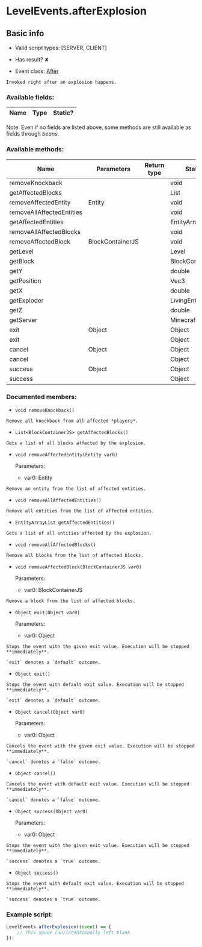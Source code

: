 # LevelEvents.afterExplosion

## Basic info

- Valid script types: [SERVER, CLIENT]

- Has result? ✘

- Event class: [After](https://github.com/KubeJS-Mods/KubeJS/tree/2001/common/src/main/java/dev/latvian/mods/kubejs/level/After.java)

```
Invoked right after an explosion happens.
```

### Available fields:

| Name | Type | Static? |
| ---- | ---- | ------- |

Note: Even if no fields are listed above, some methods are still available as fields through *beans*.

### Available methods:

| Name | Parameters | Return type | Static? |
| ---- | ---------- | ----------- | ------- |
| removeKnockback |  |  | void | ✘ |
| getAffectedBlocks |  |  | List<BlockContainerJS> | ✘ |
| removeAffectedEntity | Entity |  | void | ✘ |
| removeAllAffectedEntities |  |  | void | ✘ |
| getAffectedEntities |  |  | EntityArrayList | ✘ |
| removeAllAffectedBlocks |  |  | void | ✘ |
| removeAffectedBlock | BlockContainerJS |  | void | ✘ |
| getLevel |  |  | Level | ✘ |
| getBlock |  |  | BlockContainerJS | ✘ |
| getY |  |  | double | ✘ |
| getPosition |  |  | Vec3 | ✘ |
| getX |  |  | double | ✘ |
| getExploder |  |  | LivingEntity | ✘ |
| getZ |  |  | double | ✘ |
| getServer |  |  | MinecraftServer | ✘ |
| exit | Object |  | Object | ✘ |
| exit |  |  | Object | ✘ |
| cancel | Object |  | Object | ✘ |
| cancel |  |  | Object | ✘ |
| success | Object |  | Object | ✘ |
| success |  |  | Object | ✘ |


### Documented members:

- `void removeKnockback()`
```
Remove all knockback from all affected *players*.
```

- `List<BlockContainerJS> getAffectedBlocks()`
```
Gets a list of all blocks affected by the explosion.
```

- `void removeAffectedEntity(Entity var0)`

  Parameters:
  - var0: Entity

```
Remove an entity from the list of affected entities.
```

- `void removeAllAffectedEntities()`
```
Remove all entities from the list of affected entities.
```

- `EntityArrayList getAffectedEntities()`
```
Gets a list of all entities affected by the explosion.
```

- `void removeAllAffectedBlocks()`
```
Remove all blocks from the list of affected blocks.
```

- `void removeAffectedBlock(BlockContainerJS var0)`

  Parameters:
  - var0: BlockContainerJS

```
Remove a block from the list of affected blocks.
```

- `Object exit(Object var0)`

  Parameters:
  - var0: Object

```
Stops the event with the given exit value. Execution will be stopped **immediately**.

`exit` denotes a `default` outcome.
```

- `Object exit()`
```
Stops the event with default exit value. Execution will be stopped **immediately**.

`exit` denotes a `default` outcome.
```

- `Object cancel(Object var0)`

  Parameters:
  - var0: Object

```
Cancels the event with the given exit value. Execution will be stopped **immediately**.

`cancel` denotes a `false` outcome.
```

- `Object cancel()`
```
Cancels the event with default exit value. Execution will be stopped **immediately**.

`cancel` denotes a `false` outcome.
```

- `Object success(Object var0)`

  Parameters:
  - var0: Object

```
Stops the event with the given exit value. Execution will be stopped **immediately**.

`success` denotes a `true` outcome.
```

- `Object success()`
```
Stops the event with default exit value. Execution will be stopped **immediately**.

`success` denotes a `true` outcome.
```



### Example script:

```js
LevelEvents.afterExplosion((event) => {
	// This space (un)intentionally left blank
});
```

